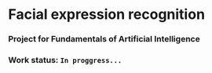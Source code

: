 # Facial expression recognition
### Project for Fundamentals of Artificial Intelligence
### Work status: ```In proggress...```
